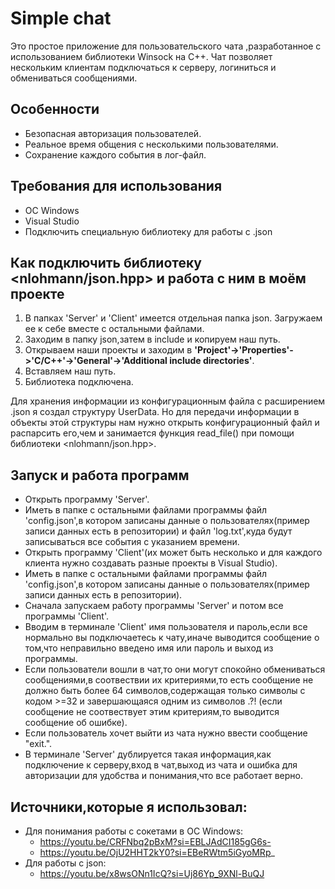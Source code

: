 # Simple chat

Это простое приложение для пользовательского чата ,разработанное с использованием библиотеки Winsock на C++.
Чат позволяет нескольким клиентам подключаться к серверу, логиниться и обмениваться сообщениями.

## Особенности
- Безопасная авторизация пользователей.
- Реальное время общения с несколькими пользователями.
- Сохранение каждого события в лог-файл.

## Требования для использования
- ОС Windows
- Visual Studio
- Подключить специальную библиотеку для работы с .json

## Как подключить библиотеку <nlohmann/json.hpp> и работа с ним в моём проекте
1. В папках 'Server' и 'Client' имеется отдельная папка json. Загружаем ее к себе вместе с остальными файлами.
2. Заходим в папку json,затем в include и копируем наш путь.
3. Открываем наши проекты и заходим в **'Project'->'Properties'->'C/C++'->'General'->'Additional include directories'**.
4. Вставляем наш путь.
5. Библиотека подключена.

Для хранения информации из конфигурационным файла с расширением .json я создал структуру UserData. Но для передачи информации в объекты этой структуры нам нужно открыть конфигурационный файл и распарсить его,чем и занимается функция read_file() при помощи библиотеки <nlohmann/json.hpp>.

## Запуск и работа программ
- Открыть программу 'Server'.
- Иметь в папке с остальными файлами программы файл 'config.json',в котором записаны данные о пользователях(пример записи данных есть в репозитории) и файл 'log.txt',куда будут записываться все события с указанием времени.
- Открыть программу 'Client'(их может быть несколько и для каждого клиента нужно создавать разные проекты в Visual Studio).
- Иметь в папке с остальными файлами программы файл 'config.json',в котором записаны данные о пользователях(пример записи данных есть в репозитории).
- Сначала запускаем работу программы 'Server' и потом все программы 'Client'.
- Вводим в терминале 'Client' имя пользователя и пароль,если все нормально вы подключаетесь к чату,иначе выводится сообщение о том,что неправильно введено имя или пароль и выход из программы.
- Если пользователи вошли в чат,то они могут спокойно обмениваться сообщениями,в соотвествии их критериями,то есть сообщение не должно быть более 64 символов,содержащая только символы с кодом >=32 и завершающаяся одним из символов .?! (если сообщение не соотвествует этим критериям,то выводится сообщение об ошибке).
- Если пользователь хочет выйти из чата нужно ввести сообщение "exit.".
- В терминале 'Server' дублируется такая информация,как подключение к серверу,вход в чат,выход из чата и ошибка для авторизации для удобства и понимания,что все работает верно.

## Источники,которые я использовал:
- Для понимания работы с сокетами в  ОС Windows:
  - https://youtu.be/CRFNbq2pBxM?si=EBLJAdCI185gG6s-
  - https://youtu.be/OjU2HHT2kY0?si=EBeRWtm5iGyoMRp_
- Для работы с json:
  - https://youtu.be/x8wsONn1IcQ?si=Uj86Yp_9XNl-BuQJ
